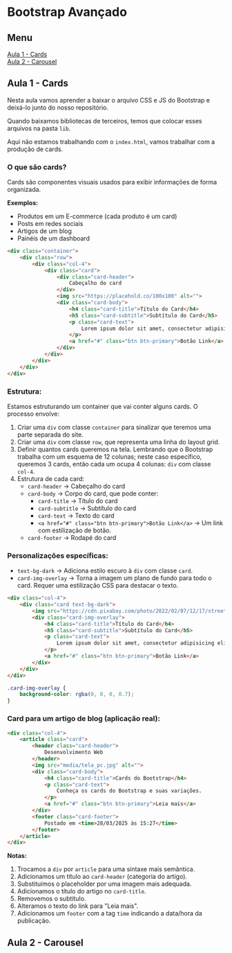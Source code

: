 # Bootstrap Avançado

## Menu
[Aula 1 - Cards](#aula-1---cards)  
[Aula 2 - Carousel](#aula-2---carousel)  


## Aula 1 - Cards
Nesta aula vamos aprender a baixar o arquivo CSS e JS do Bootstrap e deixá-lo junto do nosso repositório.

Quando baixamos bibliotecas de terceiros, temos que colocar esses arquivos na pasta `lib`.

Aqui não estamos trabalhando com o `index.html`, vamos trabalhar com a produção de cards.

### O que são cards?
Cards são componentes visuais usados para exibir informações de forma organizada.

**Exemplos:**
* Produtos em um E-commerce (cada produto é um card)
* Posts em redes sociais
* Artigos de um blog
* Painéis de um dashboard

```html
<div class="container">
    <div class="row">
        <div class="col-4">
            <div class="card">
                <div class="card-header">
                    Cabeçalho do card
                </div>
                <img src="https://placehold.co/100x100" alt="">
                <div class="card-body">
                    <h4 class="card-title">Título do Card</h4>
                    <h5 class="card-subtitle">Subtítulo do Card</h5>
                    <p class="card-text">
                        Lorem ipsum dolor sit amet, consectetur adipisicing elit. Impedit quisquam sequi repellendus excepturi perspiciatis porro quod nisi aspernatur placeat eveniet!
                    </p>
                    <a href="#" class="btn btn-primary">Botão Link</a>
                </div>
            </div>
        </div>
    </div>
</div>
```

### Estrutura:
Estamos estruturando um container que vai conter alguns cards. O processo envolve:

1. Criar uma `div` com classe `container` para sinalizar que teremos uma parte separada do site.
2. Criar uma `div` com classe `row`, que representa uma linha do layout grid.
3. Definir quantos cards queremos na tela. Lembrando que o Bootstrap trabalha com um esquema de 12 colunas; neste caso específico, queremos 3 cards, então cada um ocupa 4 colunas: `div` com classe `col-4`.
4. Estrutura de cada card:
    * `card-header` → Cabeçalho do card     
    * `card-body` → Corpo do card, que pode conter:
        * `card-title` → Título do card     
        * `card-subtitle` → Subtítulo do card     
        * `card-text` → Texto do card     
        * `<a href="#" class="btn btn-primary">Botão Link</a>` → Um link com estilização de botão.
    * `card-footer` → Rodapé do card

### Personalizações específicas:
* `text-bg-dark` → Adiciona estilo escuro à `div` com classe `card`.
* `card-img-overlay` → Torna a imagem um plano de fundo para todo o card. Requer uma estilização CSS para destacar o texto.

```html
<div class="col-4">
    <div class="card text-bg-dark">
        <img src="https://cdn.pixabay.com/photo/2022/02/07/12/17/street-6999284_960_720.jpg" alt="">
        <div class="card-img-overlay">
            <h4 class="card-title">Título do Card</h4>
            <h5 class="card-subtitle">Subtítulo do Card</h5>
            <p class="card-text">
                Lorem ipsum dolor sit amet, consectetur adipisicing elit. Impedit quisquam sequi repellendus excepturi perspiciatis porro quod nisi aspernatur placeat eveniet!
            </p>
            <a href="#" class="btn btn-primary">Botão Link</a>
        </div>
    </div>
</div>
```

```css
.card-img-overlay {
    background-color: rgba(0, 0, 0, 0.7);
}
```

### Card para um artigo de blog (aplicação real):
```html
<div class="col-4">
    <article class="card">
        <header class="card-header">
            Desenvolvimento Web
        </header>
        <img src="media/tela_pc.jpg" alt="">
        <div class="card-body">
            <h4 class="card-title">Cards do Bootstrap</h4>
            <p class="card-text">
                Conheça os cards do Bootstrap e suas variações.
            </p>
            <a href="#" class="btn btn-primary">Leia mais</a>
        </div>
        <footer class="card-footer">
            Postado em <time>28/03/2025 às 15:27</time>
        </footer>
    </article>
</div>
```

**Notas:**
1. Trocamos a `div` por `article` para uma sintaxe mais semântica.
2. Adicionamos um título ao `card-header` (categoria do artigo).
3. Substituímos o placeholder por uma imagem mais adequada.
4. Adicionamos o título do artigo no `card-title`.
5. Removemos o subtítulo.
6. Alteramos o texto do link para "Leia mais".
7. Adicionamos um `footer` com a tag `time` indicando a data/hora da publicação.

## Aula 2 - Carousel